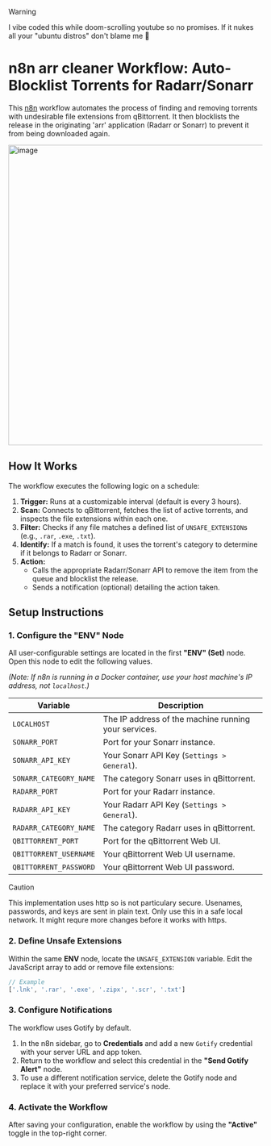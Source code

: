 > [!WARNING]  
> I vibe coded this while doom-scrolling youtube so no promises. If it nukes all your "ubuntu distros" don't blame me 🙈


# n8n arr cleaner Workflow: Auto-Blocklist Torrents for Radarr/Sonarr

This [n8n](https://docs.n8n.io/hosting/) workflow automates the process of finding and removing torrents with undesirable file extensions from qBittorrent. It then blocklists the release in the originating 'arr' application (Radarr or Sonarr) to prevent it from being downloaded again.

<img width="2150" height="596" alt="image" src="https://github.com/user-attachments/assets/acd3d853-03bf-4263-bc12-20af5e9e2ead" />


## How It Works

The workflow executes the following logic on a schedule:

1.  **Trigger:** Runs at a customizable interval (default is every 3 hours).
2.  **Scan:** Connects to qBittorrent, fetches the list of active torrents, and inspects the file extensions within each one.
3.  **Filter:** Checks if any file matches a defined list of `UNSAFE_EXTENSION`s (e.g., `.rar`, `.exe`, `.txt`).
4.  **Identify:** If a match is found, it uses the torrent's category to determine if it belongs to Radarr or Sonarr.
5.  **Action:**
    *   Calls the appropriate Radarr/Sonarr API to remove the item from the queue and blocklist the release.
    *   Sends a notification (optional) detailing the action taken.

## Setup Instructions

### 1. Configure the "ENV" Node

All user-configurable settings are located in the first **"ENV" (Set)** node. Open this node to edit the following values.

*(Note: If n8n is running in a Docker container, use your host machine's IP address, not `localhost`.)*

| Variable               | Description                                           |
| ---------------------- | ----------------------------------------------------- |
| `LOCALHOST`            | The IP address of the machine running your services.  |
| `SONARR_PORT`          | Port for your Sonarr instance.                        |
| `SONARR_API_KEY`       | Your Sonarr API Key (`Settings > General`).           |
| `SONARR_CATEGORY_NAME` | The category Sonarr uses in qBittorrent.              |
| `RADARR_PORT`          | Port for your Radarr instance.                        |
| `RADARR_API_KEY`       | Your Radarr API Key (`Settings > General`).           |
| `RADARR_CATEGORY_NAME` | The category Radarr uses in qBittorrent.              |
| `QBITTORRENT_PORT`     | Port for the qBittorrent Web UI.                      |
| `QBITTORRENT_USERNAME` | Your qBittorrent Web UI username.                     |
| `QBITTORRENT_PASSWORD` | Your qBittorrent Web UI password.                     |


> [!CAUTION]
> This implementation uses http so is not particulary secure. Usenames, passwords, and keys are sent in plain text. Only use this in a safe local network. It might requre more changes before it works with https.


### 2. Define Unsafe Extensions

Within the same **ENV** node, locate the `UNSAFE_EXTENSION` variable. Edit the JavaScript array to add or remove file extensions:

```javascript
// Example
['.lnk', '.rar', '.exe', '.zipx', '.scr', '.txt']
```

### 3. Configure Notifications

The workflow uses Gotify by default.

1.  In the n8n sidebar, go to **Credentials** and add a new `Gotify` credential with your server URL and app token.
2.  Return to the workflow and select this credential in the **"Send Gotify Alert"** node.
3.  To use a different notification service, delete the Gotify node and replace it with your preferred service's node.



### 4. Activate the Workflow

After saving your configuration, enable the workflow by using the **"Active"** toggle in the top-right corner.



